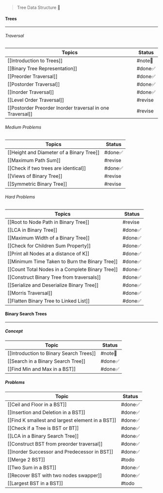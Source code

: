 > Tree Data Structure 🎄
#### Trees
---
###### Traversal
| Topics                                                    | Status   |
| --------------------------------------------------------- | -------- |
| [[Introduction to Trees]]                                 | #note📃  |
| [[Binary Tree Representation]]                            | #done✅   |
| [[Preorder Traversal]]                                    | #done✅   |
| [[Postorder Traversal]]                                   | #done✅   |
| [[Inorder Traversal]]                                     | #done✅   |
| [[Level Order Traversal]]                                 | #revise  |
| [[Postorder Preorder Inorder traversal in one Traversal]] | #revise  |
###### Medium Problems
| Topics                                   | Status   |
| ---------------------------------------- | -------- |
| [[Height and Diameter of a Binary Tree]] | #done✅   |
| [[Maximum Path Sum]]                     | #revise  |
| [[Check if two trees are identical]]     | #done✅   |
| [[Views of Binary Tree]]                 | #revise  |
| [[Symmetric Binary Tree]]                | #revise  |
###### Hard Problems
| Topics                                          | Status  |
| ----------------------------------------------- | ------- |
| [[Root to Node Path in Binary Tree]]            | #revise |
| [[LCA in Binary Tree]]                          | #done✅  |
| [[Maximum Width of a Binary Tree]]              | #done✅  |
| [[Check for Children Sum Property]]             | #done✅  |
| [[Print all Nodes at a distance of K]]          | #done✅  |
| [[Minimum Time Taken to Burn the Binary Tree]]  | #done✅  |
| [[Count Total Nodes in a Complete Binary Tree]] | #done✅  |
| [[Construct Binary Tree from traversals]]       | #done✅  |
| [[Serialize and Deserialize Binary Tree]]       | #done✅  |
| [[Morris Traversal]]                            | #done✅  |
| [[Flatten Binary Tree to Linked List]]          | #done✅  |
#### Binary Search Trees
---
##### Concept
| Topic                                   | Status  |
| --------------------------------------- | ------- |
| [[Introduction to Binary Search Trees]] | #note📃 |
| [[Search in a Binary Search Tree]]      | #done✅  |
| [[Find Min and Max in a BST]]           | #done✅  |
##### Problems
| Topic                                            | Status |
| ------------------------------------------------ | ------ |
| [[Ceil and Floor in a BST]]                      | #done✅ |
| [[Insertion and Deletion in a BST]]              | #done✅ |
| [[Find K smallest and largest element in a BST]] | #done✅ |
| [[Check if a Tree is BST or BT]]                 | #done✅ |
| [[LCA in a Binary Search Tree]]                  | #done✅ |
| [[Construct BST from preorder traversal]]        | #done✅ |
| [[Inorder Successor and Predecessor in BST]]     | #done✅ |
| [[Merge 2 BST]]                                  | #todo  |
| [[Two Sum in a BST]]                             | #done✅ |
| [[Recover BST with two nodes swapper]]           | #done✅ |
| [[Largest BST in a BST]]                         | #todo  |
